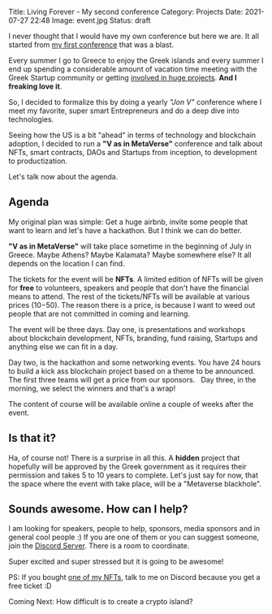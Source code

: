 Title: Living Forever - My second conference
Category: Projects 
Date: 2021-07-27 22:48
Image: event.jpg
Status: draft

I never thought that I would have my own conference but here we are. It all started from [my first conference]() that was a blast. 

Every summer I go to Greece to enjoy the Greek islands and every summer I end up spending a considerable amount of vacation time meeting with the Greek Startup community or getting [involved in huge projects](how-i-spent-my-summer-helping-to-save-a-whole-country). **And I freaking love it**. 

So, I decided to formalize this by doing a yearly *"Jon V"* conference where I meet my favorite, super smart Entrepreneurs and do a deep dive into technologies.

Seeing how the US is a bit "ahead" in terms of technology and blockchain adoption, I decided to run a **"V as in MetaVerse"** conference and talk about NFTs, smart contracts, DAOs and Startups from inception, to development to productization. 

Let's talk now about the agenda. 

## Agenda

My original plan was simple: Get a huge airbnb, invite some people that want to learn and let's have a hackathon. But I think we can do better.

**"V as in MetaVerse"** will take place sometime in the beginning of July in Greece. Maybe Athens? Maybe Kalamata? Maybe somewhere else? It all depends on the location I can find.

The tickets for the event will be **NFTs**. A limited edition of NFTs will be given for **free** to volunteers, speakers and people that don't have the financial means to attend. The rest of the tickets/NFTs will be available at various prices ($10-$50). The reason there is a price, is because I want to weed out people that are not committed in coming and learning.

The event will be three days. Day one, is presentations and workshops about blockchain development, NFTs, branding, fund raising, Startups and anything else we can fit in a day.

Day two, is the hackathon and some networking events. You have 24 hours to build a kick ass blockchain project based on a theme to be announced. The first three teams will get a price from our sponsors.
 
Day three, in the morning, we select the winners and that's a wrap!

The content of course will be available online a couple of weeks after the event. 

## Is that it?

Ha, of course not! There is a surprise in all this. A **hidden** project that hopefully will be approved by the Greek government as it requires their permission and takes 5 to 10 years to complete. Let's just say for now, that the space where the event with take place, will be a "Metaverse blackhole". 

## Sounds awesome. How can I help?
I am looking for speakers, people to help, sponsors, media sponsors and in general cool people :) If you are one of them or you can suggest someone, join the [Discord Server](https://discord.gg/XvCttdjTAM). There is a room to coordinate. 

Super excited and super stressed but it is going to be awesome!

PS: If you bought [one of my NFTs](my-birthday-cake-as-an-nft), talk to me on Discord because you get a free ticket :D

Coming Next: How difficult is to create a crypto island?

